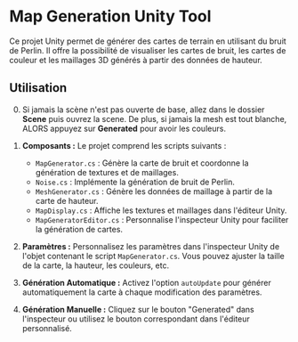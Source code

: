 # Map Generation Unity Tool

Ce projet Unity permet de générer des cartes de terrain en utilisant du bruit de Perlin. Il offre la possibilité de visualiser les cartes de bruit, les cartes de couleur et les maillages 3D générés à partir des données de hauteur.

## Utilisation

0. Si jamais la scène n'est pas ouverte de base, allez dans le dossier **Scene** puis ouvrez la scene. De plus, si jamais la mesh est tout blanche, ALORS appuyez sur **Generated** pour avoir les couleurs.

1. **Composants :** Le projet comprend les scripts suivants :
   - `MapGenerator.cs` : Génère la carte de bruit et coordonne la génération de textures et de maillages.
   - `Noise.cs` : Implémente la génération de bruit de Perlin.
   - `MeshGenerator.cs` : Génère les données de maillage à partir de la carte de hauteur.
   - `MapDisplay.cs` : Affiche les textures et maillages dans l'éditeur Unity.
   - `MapGeneratorEditor.cs` : Personnalise l'inspecteur Unity pour faciliter la génération de cartes.

2. **Paramètres :** Personnalisez les paramètres dans l'inspecteur Unity de l'objet contenant le script `MapGenerator.cs`. Vous pouvez ajuster la taille de la carte, la hauteur, les couleurs, etc.

3. **Génération Automatique :** Activez l'option `autoUpdate` pour générer automatiquement la carte à chaque modification des paramètres.

4. **Génération Manuelle :** Cliquez sur le bouton "Generated" dans l'inspecteur ou utilisez le bouton correspondant dans l'éditeur personnalisé.
